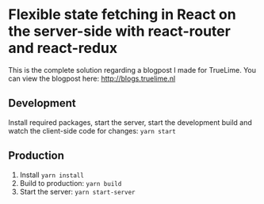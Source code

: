 # Flexible state fetching in React on the server-side with react-router and react-redux

This is the complete solution regarding a blogpost I made for TrueLime. You can view the blogpost here: http://blogs.truelime.nl

## Development
Install required packages, start the server, start the development build and watch the client-side code for changes:
`yarn start`

## Production
1. Install
`yarn install`
2. Build to production:
`yarn build`
3. Start the server:
`yarn start-server`